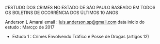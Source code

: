 #ESTUDO DOS CRIMES NO ESTADO DE SÃO PAULO BASEADO EM TODOS OS BOLETINS DE OCORRÊNCIA DOS ÚLTIMOS 10 ANOS

 Anderson L Amaral
email : luis.anderson.sp@gmail.com
data inicio do estudo : Marcço de 2017

* Estudo 1 : Crimes Envolvendo Tráfico e Posse de Drogas (artigos 12)









